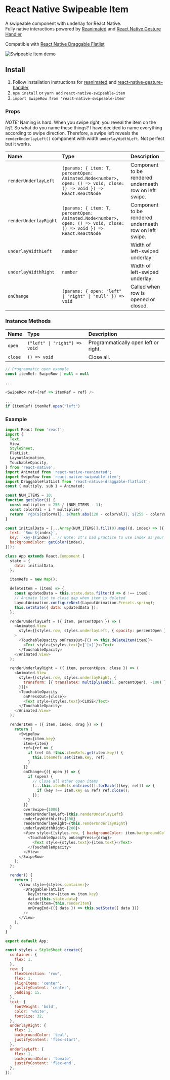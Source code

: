 # React Native Swipeable Item

A swipeable component with underlay for React Native.<br />
Fully native interactions powered by [Reanimated](https://github.com/kmagiera/react-native-reanimated) and [React Native Gesture Handler](https://github.com/kmagiera/react-native-gesture-handler)

Compatible with [React Native Draggable Flatlist](https://github.com/computerjazz/react-native-draggable-flatlist)

![Swipeable Item demo](https://i.imgur.com/fFCnQ0n.gif)

## Install
1. Follow installation instructions for [reanimated](https://github.com/kmagiera/react-native-reanimated) and [react-native-gesture-handler](https://github.com/kmagiera/react-native-gesture-handler)
2. `npm install` or `yarn add` `react-native-swipeable-item` 
3. `import SwipeRow from 'react-native-swipeable-item'`  

### Props

_NOTE:_ Naming is hard. When you swipe _right_, you reveal the item on the _left_. So what do you name these things? I have decided to name everything according to swipe direction. Therefore, a swipe left reveals the `renderUnderlayLeft()` component with width `underlayWidthLeft`. Not perfect but it works.

Name | Type | Description
:--- | :--- | :---
`renderUnderlayLeft` | `(params: { item: T, percentOpen: Animated.Node<number>, open: () => void, close: () => void }) => React.ReactNode` |  Component to be rendered underneath row on left swipe.
`renderUnderlayRight` | `(params: { item: T, percentOpen: Animated.Node<number>, open: () => void, close: () => void }) => React.ReactNode` |  Component to be rendered underneath row on left swipe.
`underlayWidthLeft` | `number` | Width of left-swiped underlay.
`underlayWidthRight` | `number` | Width of left-swiped underlay.
`onChange` | `(params: { open: "left" \| "right" \| "null" }) => void` |  Called when row is opened or closed.

### Instance Methods
Name | Type | Description
:--- | :--- | :---
`open` | `("left" \| "right") => void` |  Programmatically open left or right.
`close` | `() => void` | Close all.

```js
// Programmatic open example
const itemRef: SwipeRow | null = null

...

<SwipeRow ref={ref => itemRef = ref} />

...
if (itemRef) itemRef.open("left")
```

### Example
```javascript
import React from 'react';
import {
  Text,
  View,
  StyleSheet,
  FlatList,
  LayoutAnimation,
  TouchableOpacity,
} from 'react-native';
import Animated from 'react-native-reanimated';
import SwipeRow from 'react-native-swipeable-item';
import DraggableFlatList from 'react-native-draggable-flatlist';
const { multiply, sub } = Animated;

const NUM_ITEMS = 10;
function getColor(i) {
  const multiplier = 255 / (NUM_ITEMS - 1);
  const colorVal = i * multiplier;
  return `rgb(${colorVal}, ${Math.abs(128 - colorVal)}, ${255 - colorVal})`;
}

const initialData = [...Array(NUM_ITEMS)].fill(0).map((d, index) => ({
  text: `Row ${index}`,
  key: `key-${index}`, // Note: It's bad practice to use index as your key. Don't do it in production!
  backgroundColor: getColor(index),
}));

class App extends React.Component {
  state = {
    data: initialData,
  };

  itemRefs = new Map();

  deleteItem = (item) => {
    const updatedData = this.state.data.filter(d => d !== item);
    // Animate list to close gap when item is deleted
    LayoutAnimation.configureNext(LayoutAnimation.Presets.spring);
    this.setState({ data: updatedData });
  };

  renderUnderlayLeft = ({ item, percentOpen }) => (
    <Animated.View
      style={[styles.row, styles.underlayLeft, { opacity: percentOpen }]} // Fade in on open
    >
      <TouchableOpacity onPressOut={() => this.deleteItem(item)}>
        <Text style={styles.text}>{`[x]`}</Text>
      </TouchableOpacity>
    </Animated.View>
  );

  renderUnderlayRight = ({ item, percentOpen, close }) => (
    <Animated.View
      style={[styles.row, styles.underlayRight, {
        transform: [{ translateX: multiply(sub(1, percentOpen), -100) }], // Translate from left on open
      }]}>
      <TouchableOpacity
        onPressOut={close}>
        <Text style={styles.text}>CLOSE</Text>
      </TouchableOpacity>
    </Animated.View>
  );

  renderItem = ({ item, index, drag }) => {
    return (
      <SwipeRow
        key={item.key}
        item={item}
        ref={ref => {
          if (ref && !this.itemRefs.get(item.key)) {
            this.itemRefs.set(item.key, ref);
          }
        }}
        onChange={({ open }) => {
          if (open) {
            // Close all other open items
            [...this.itemRefs.entries()].forEach(([key, ref]) => {
              if (key !== item.key && ref) ref.close();
            });
          }
        }}
        overSwipe={1000}
        renderUnderlayLeft={this.renderUnderlayLeft}
        underlayWidthLeft={100}
        renderUnderlayRight={this.renderUnderlayRight}
        underlayWidthRight={200}>
        <View style={[styles.row, { backgroundColor: item.backgroundColor }]}>
          <TouchableOpacity onLongPress={drag}>
            <Text style={styles.text}>{item.text}</Text>
          </TouchableOpacity>
        </View>
      </SwipeRow>
    );
  };

  render() {
    return (
      <View style={styles.container}>
        <DraggableFlatList
          keyExtractor={item => item.key}
          data={this.state.data}
          renderItem={this.renderItem}
          onDragEnd={({ data }) => this.setState({ data })}
        />
      </View>
    );
  }
}

export default App;

const styles = StyleSheet.create({
  container: {
    flex: 1,
  },
  row: {
    flexDirection: 'row',
    flex: 1,
    alignItems: 'center',
    justifyContent: 'center',
    padding: 15,
  },
  text: {
    fontWeight: 'bold',
    color: 'white',
    fontSize: 32,
  },
  underlayRight: {
    flex: 1,
    backgroundColor: 'teal',
    justifyContent: 'flex-start',
  },
  underlayLeft: {
    flex: 1,
    backgroundColor: 'tomato',
    justifyContent: 'flex-end',
  },
});


```
